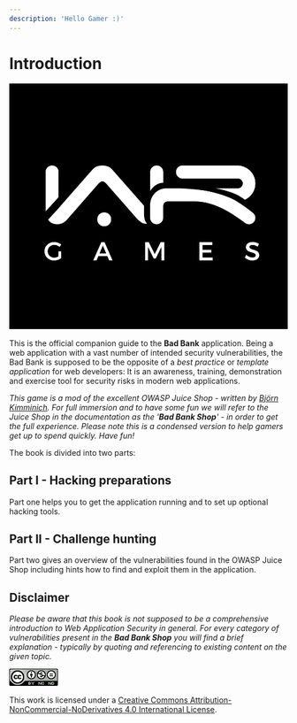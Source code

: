 ```yaml
---
description: 'Hello Gamer :)'
---
```


# Introduction

![](.gitbook/assets/war-games_logo-4.jpg)

This is the official companion guide to the **Bad Bank** application. Being a web application with a vast number of intended security vulnerabilities, the Bad Bank is supposed to be the opposite of a _best practice_ or _template application_ for web developers: It is an awareness, training, demonstration and exercise tool for security risks in modern web applications. 

_This game is a mod of the excellent OWASP Juice Shop - written by_ [_Björn Kimminich_](http://kimminich.de/)_. For full_   _immersion and to have some fun we will refer to the Juice Shop in the documentation as the '**Bad Bank Shop**' - in order to get the full experience. Please note this is a condensed version to help gamers get up to spend quickly. Have fun!_

The book is divided into two parts:

## Part I - Hacking preparations

Part one helps you to get the application running and to set up optional hacking tools.

## Part II - Challenge hunting

Part two gives an overview of the vulnerabilities found in the OWASP Juice Shop including hints how to find and exploit them in the application.

## Disclaimer

_Please be aware that this book is not supposed to be a comprehensive introduction to Web Application Security in general. For every category of vulnerabilities present in the **Bad Bank Shop** you will find a brief explanation - typically by quoting and referencing to existing content on the given topic._

[![CC BY-NC-ND 4.0](.gitbook/assets/cc_by-nc-nd_4.0.png)](https://creativecommons.org/licenses/by-nc-nd/4.0/)

This work is licensed under a [Creative Commons Attribution-NonCommercial-NoDerivatives 4.0 International License](https://creativecommons.org/licenses/by-nc-nd/4.0/).

